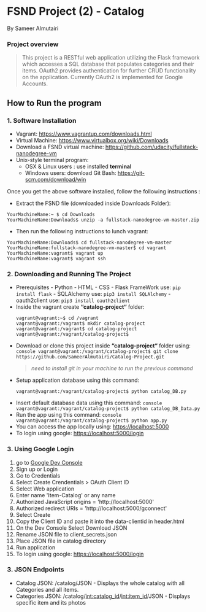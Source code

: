 # FSND Project (2) - Catalog 

By Sameer Almutairi

### Project overview
> This project is a RESTful web application utilizing the Flask framework which accesses a SQL database that populates categories and their items. OAuth2 provides authentication for further CRUD functionality on the application. Currently OAuth2 is implemented for Google Accounts.

## How to Run the program
### 1. Software Installation
* Vagrant: https://www.vagrantup.com/downloads.html
* Virtual Machine: https://www.virtualbox.org/wiki/Downloads
* Download a FSND virtual machine: https://github.com/udacity/fullstack-nanodegree-vm 
* Unix-style terminal program:
  * OSX & Linux users : use installed <b>terminal</b>
  * Windows users: download Git Bash: https://git-scm.com/download/win

Once you get the above software installed, follow the following instructions :

* Extract the FSND file (downloaded inside Downloads Folder):
```console
YourMachineName:~ $ cd Downloads
YourMachineName:Downloads$ unzip -a fullstack-nanodegree-vm-master.zip
```
* Then run the following instructions to lunch vagrant:
```console
YourMachineName:Downloads$ cd fullstack-nanodegree-vm-master
YourMachineName:fullstack-nanodegree-vm-master$ cd vagrant
YourMachineName:vagrant$ vagrant up
YourMachineName:vagrant$ vagrant ssh
```
### 2. Downloading and Running The Project
   * Prerequisites
    - Python
    - HTML
    - CSS
    - Flask FrameWork use:
      `pip install flask`
    - SQLAlchemy use:
          `pip3 install SQLAlchemy`
    - oauth2client use:
          `pip3 install oauth2client`
  * Inside the vagrant create <b>“catalog-project“</b> folder:
    ```console
    vagrant@vagrant:~$ cd /vagrant
    vagrant@vagrant:/vagrant$ mkdir catalog-project
    vagrant@vagrant:/vagrant$ cd catalog-project
    vagrant@vagrant:/vagrant/catalog-project$ 
    ```
  *  Download or clone this project inside <b>“catalog-project“</b> folder using:
    ```console
    vagrant@vagrant:/vagrant/catalog-project$ git clone https://github.com/SameerAlmutairi/Catalog-Project.git
    ```
     > _need to install git in your machine to run the previous command_
 * Setup application database using this command:
    ```console
    vagrant@vagrant:/vagrant/catalog-project$ python catalog_DB.py
    ```
  *  Insert default database data using this command:
    ```console
    vagrant@vagrant:/vagrant/catalog-project$ python catalog_DB_Data.py
    ```
  *  Run the app using this command:
    ```console
    vagrant@vagrant:/vagrant/catalog-project$ python app.py
    ```
  * You can access the app locally using: [https://localhost:5000](https://localhost:5000)
  * To login using google: [https://localhost:5000/login](https://localhost:5000/login)

### 3. Using Google Login
1. go to [Google Dev Console](https://console.developers.google.com/)
2. Sign up or Login
3. Go to Credentials
4. Select Create Crendentials > OAuth Client ID
5. Select Web application
6. Enter name 'Item-Catalog' or any name
7. Authorized JavaScript origins = 'http://localhost:5000'
8. Authorized redirect URIs = 'http://localhost:5000/gconnect'
9. Select Create
10. Copy the Client ID and paste it into the data-clientid in header.html
11. On the Dev Console Select Download JSON
12. Rename JSON file to client_secrets.json
12. Place JSON file in catalog directory
13. Run application
14. To login using google: [https://localhost:5000/login](https://localhost:5000/login)

### 3. JSON Endpoints
   * Catalog JSON: /catalog/JSON - Displays the whole catalog with all Categories and all items.
   * Categories JSON: /catalog/<int:catalog_id>/<int:item_id>/JSON - Displays  specific item and its photos
